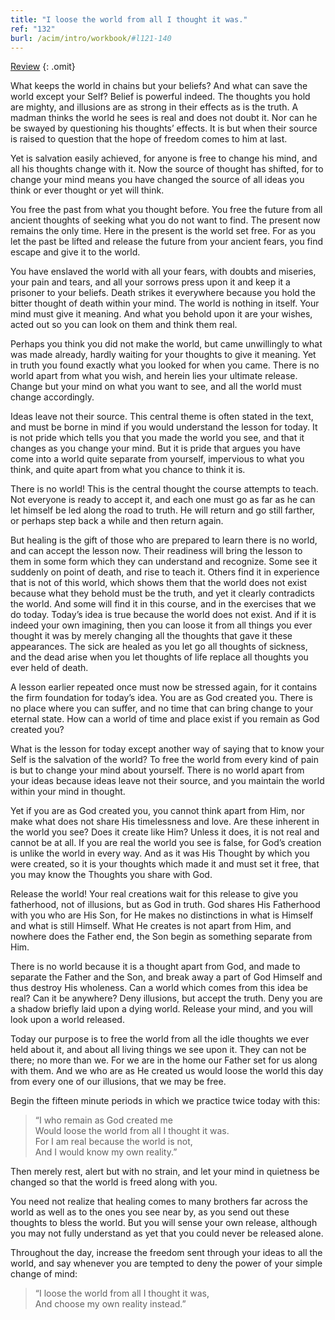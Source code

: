```yaml
---
title: "I loose the world from all I thought it was."
ref: "132"
burl: /acim/intro/workbook/#l121-140
---
```


<a class="hide-review" href="/workbook/l146/#l132">Review</a>
{: .omit}

What keeps the world in chains but your beliefs? And what can save the
world except your Self? Belief is powerful indeed. The thoughts you hold
are mighty, and illusions are as strong in their effects as is the
truth. A madman thinks the world he sees is real and does not doubt it.
Nor can he be swayed by questioning his thoughts’ effects. It is but
when their source is raised to question that the hope of freedom comes
to him at last.

Yet is salvation easily achieved, for anyone is free to change his mind,
and all his thoughts change with it. Now the source of thought has
shifted, for to change your mind means you have changed the source of
all ideas you think or ever thought or yet will think.

You free the past from what you thought before. You free the future from
all ancient thoughts of seeking what you do not want to find. The present
now remains the only time. Here in the present is the world set free.
For as you let the past be lifted and release the future from your
ancient fears, you find escape and give it to the world.

You have enslaved the world with all your fears, with doubts and
miseries, your pain and tears, and all your sorrows press upon it and
keep it a prisoner to your beliefs. Death strikes it everywhere because
you hold the bitter thought of death within your mind. The world is
nothing in itself. Your mind must give it meaning. And what you behold
upon it are your wishes, acted out so you can look on them and think
them real.

Perhaps you think you did not make the world, but came unwillingly to
what was made already, hardly waiting for your thoughts to give it
meaning. Yet in truth you found exactly what you looked for when you
came. There is no world apart from what you wish, and herein lies your
ultimate release. Change but your mind on what you want to see, and all
the world must change accordingly.

Ideas leave not their source. This central theme is often stated in the
text, and must be borne in mind if you would understand the lesson for
today. It is not pride which tells you that you made the world you see,
and that it changes as you change your mind. But it is pride
that argues you have come into a world quite separate from yourself,
impervious to what you think, and quite apart from what you chance to
think it is.

There is no world! This is the central thought the course attempts to
teach. Not everyone is ready to accept it, and each one must go as far
as he can let himself be led along the road to truth. He will return and
go still farther, or perhaps step back a while and then return again.

But healing is the gift of those who are prepared to learn there is no
world, and can accept the lesson now. Their readiness will bring the
lesson to them in some form which they can understand and recognize.
Some see it suddenly on point of death, and rise to teach it. Others
find it in experience that is not of this world, which shows them that
the world does not exist because what they behold must be the truth, and
yet it clearly contradicts the world. And some will find it in this
course, and in the exercises that we do today. Today’s idea is true
because the world does not exist. And if it is indeed your own
imagining, then you can loose it from all things you ever thought it was
by merely changing all the thoughts that gave it these appearances. The
sick are healed as you let go all thoughts of sickness, and the dead
arise when you let thoughts of life replace all thoughts you ever held
of death.

A lesson earlier repeated once must now be stressed again, for it
contains the firm foundation for today’s idea. You are as God created
you. There is no place where you can suffer, and no time that can bring
change to your eternal state. How can a world of time and place exist if
you remain as God created you?

What is the lesson for today except another way of saying that to know
your Self is the salvation of the world? To free the world from every
kind of pain is but to change your mind about yourself. There is no world
apart from your ideas because ideas leave not their source, and you
maintain the world within your mind in thought.

Yet if you are as God created you, you cannot think apart from Him, nor
make what does not share His timelessness and love. Are these inherent
in the world you see? Does it create like Him? Unless it does, it is not
real and cannot be at all. If you are real the world you see is false,
for God’s creation is unlike the world in every way. And as it was His
Thought by which you were created, so it is your thoughts which made it
and must set it free, that you may know the Thoughts
you share with God.

Release the world! Your real creations wait for this release to give you
fatherhood, not of illusions, but as God in truth. God shares His
Fatherhood with you who are His Son, for He makes no distinctions in
what is Himself and what is still Himself. What He creates is not apart
from Him, and nowhere does the Father end, the Son begin as something
separate from Him.

There is no world because it is a thought apart from God, and made to
separate the Father and the Son, and break away a part of God Himself
and thus destroy His wholeness. Can a world which comes from this idea
be real? Can it be anywhere? Deny illusions, but accept the truth. Deny
you are a shadow briefly laid upon a dying world. Release your mind, and
you will look upon a world released.

Today our purpose is to free the world from all the idle thoughts we
ever held about it, and about all living things we see upon it. They can
not be there; no more than we. For we are in the home our Father set for
us along with them. And we who are as He created us would loose the
world this day from every one of our illusions, that we may be free.

Begin the fifteen minute periods in which we practice twice today with
this:

> “I who remain as God created me<br/>
> Would loose the world from all I thought it was.<br/>
> For I am real because the world is not,<br/>
> And I would know my own reality.”

Then merely rest, alert but with no strain, and let your mind in
quietness be changed so that the world is freed along with you.

You need not realize that healing comes to many brothers far across the
world as well as to the ones you see near by, as you send out these
thoughts to bless the world. But you will sense your own release,
although you may not fully understand as yet that you could never be
released alone.

Throughout the day, increase the freedom sent through your ideas to all
the world, and say whenever you are tempted to deny the power of your
simple change of mind:

> “I loose the world from all I thought it was,<br/>
> And choose my own reality instead.”

